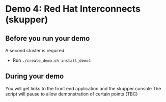 # Demo 4: Red Hat Interconnects (skupper)

## Before you run your demo
A second cluster is required

- Run `./create_demo.sh install_demo4`

## During your demo

You will get links to the front end application and the skupper console
The script will pause to allow demonstration of certain points (TBC)